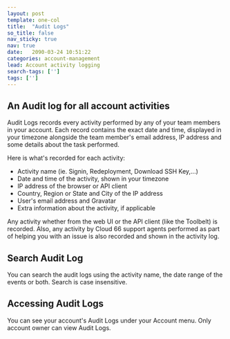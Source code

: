 ```yaml
---
layout: post
template: one-col
title:  "Audit Logs"
so_title: false
nav_sticky: true
nav: true
date:   2090-03-24 10:51:22
categories: account-management
lead: Account activity logging
search-tags: ['']
tags: ['']
---
```


## An Audit log for all account activities

Audit Logs records every activity performed by any of your team members in your account. Each record contains the exact date and time, displayed in your timezone alongside the team member's email address, IP address and some details about the task performed. 

Here is what's recorded for each activity:

- Activity name (ie. Signin, Redeployment, Download SSH Key,...)
- Date and time of the activity, shown in your timezone
- IP address of the browser or API client
- Country, Region or State and City of the IP address
- User's email address and Gravatar
- Extra information about the activity, if applicable

Any activity whether from the web UI or the API client (like the Toolbelt) is recorded. Also, any activity by Cloud 66 support agents performed as part of helping you with an issue is also recorded and shown in the activity log.

## Search Audit Log

You can search the audit logs using the activity name, the date range of the events or both. Search is case insensitive.

## Accessing Audit Logs

You can see your account's Audit Logs under your Account menu. Only account owner can view Audit Logs.